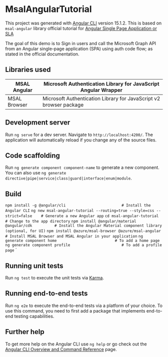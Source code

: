 # MsalAngularTutorial

This project was generated with [Angular CLI](https://github.com/angular/angular-cli) version 15.1.2.
This is based on `msal-angular` library official tutorial for [Angular Single Page Application or SLA](https://learn.microsoft.com/en-us/azure/active-directory/develop/tutorial-v2-angular-auth-code)

The goal of this demo is to Sign in users and call the Microsoft Graph API from an Angular single-page application (SPA) using auth code flow; as stated in the official documentation.

## Libraries used

| MSAL Angular 	| Microsoft Authentication Library for JavaScript Angular Wrapper    	|
|--------------	|--------------------------------------------------------------------	|
| MSAL Browser 	| Microsoft Authentication Library for JavaScript v2 browser package 	|

## Development server

Run `ng serve` for a dev server. Navigate to `http://localhost:4200/`. The application will automatically reload if you change any of the source files.

## Code scaffolding

Run `ng generate component component-name` to generate a new component. You can also use `ng generate directive|pipe|service|class|guard|interface|enum|module`.

## Build

`npm install -g @angular/cli                         # Install the Angular CLI`
`ng new msal-angular-tutorial --routing=true --style=css --strict=false    # Generate a new Angular app`
`cd msal-angular-tutorial                            # Change to the app directory`
`npm install @angular/material @angular/cdk          # Install the Angular Material component library (optional, for UI)`
`npm install @azure/msal-browser @azure/msal-angular # Install MSAL Browser and MSAL Angular in your application`
`ng generate component home                          # To add a home page`
`ng generate component profile                       # To add a profile page`
`
## Running unit tests

Run `ng test` to execute the unit tests via [Karma](https://karma-runner.github.io).

## Running end-to-end tests

Run `ng e2e` to execute the end-to-end tests via a platform of your choice. To use this command, you need to first add a package that implements end-to-end testing capabilities.

## Further help

To get more help on the Angular CLI use `ng help` or go check out the [Angular CLI Overview and Command Reference](https://angular.io/cli) page.

